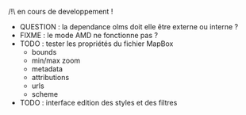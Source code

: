 /!\ en cours de developpement !

* QUESTION : la dependance olms doit elle être externe ou interne ?
* FIXME : le mode AMD ne fonctionne pas ?
* TODO : tester les propriétés du fichier MapBox
    * bounds
    * min/max zoom
    * metadata
    * attributions
    * urls
    * scheme
* TODO : interface edition des styles et des filtres
